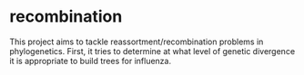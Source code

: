 # recombination
This project aims to tackle reassortment/recombination problems in phylogenetics. 
First, it tries to determine at what level of genetic divergence it is appropriate to build trees for influenza.

